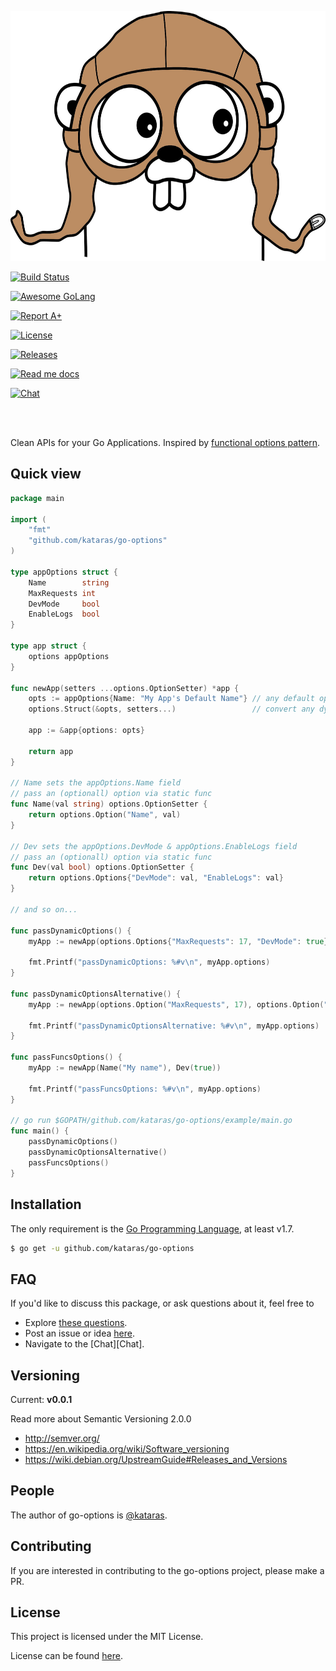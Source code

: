 <p align="center">
  <img src="/logo.jpg" height="400">
  <br/>

 <a href="https://travis-ci.org/kataras/go-options"><img src="https://img.shields.io/travis/kataras/go-options.svg?style=flat-square" alt="Build Status"></a>


 <a href="https://github.com/avelino/awesome-go"><img src="https://img.shields.io/badge/awesome-%E2%9C%93-ff69b4.svg?style=flat-square" alt="Awesome GoLang"></a>
 
 <a href="http://goreportcard.com/report/kataras/go-options"><img src="https://img.shields.io/badge/-A%2B-F44336.svg?style=flat-square" alt="Report A+"></a>


 <a href="https://github.com/kataras/go-options/blob/master/LICENSE"><img src="https://img.shields.io/badge/%20license-MIT%20-E91E63.svg?style=flat-square" alt="License"></a>



 <a href="https://github.com/kataras/go-options/releases"><img src="https://img.shields.io/badge/%20release%20-%20v0.0.1-blue.svg?style=flat-square" alt="Releases"></a>

 <a href="https://godoc.org/github.com/kataras/go-options"><img src="https://img.shields.io/badge/%20docs-reference-5272B4.svg?style=flat-square" alt="Read me docs"></a>

 <a href="https://kataras.rocket.chat/channel/go-options"><img src="https://img.shields.io/badge/%20community-chat-00BCD4.svg?style=flat-square" alt="Chat"></a>

<br/><br/>

Clean APIs for your Go Applications. Inspired by <a href="https://github.com/tmrts/go-patterns/blob/master/idiom/functional-options.md">functional options pattern</a>.

</p>

Quick view
-----------

```go
package main

import (
	"fmt"
	"github.com/kataras/go-options"
)

type appOptions struct {
	Name        string
	MaxRequests int
	DevMode     bool
	EnableLogs  bool
}

type app struct {
	options appOptions
}

func newApp(setters ...options.OptionSetter) *app {
	opts := appOptions{Name: "My App's Default Name"} // any default options here
	options.Struct(&opts, setters...)                 // convert any dynamic options to the appOptions struct, fills non-default options from the setters

	app := &app{options: opts}

	return app
}

// Name sets the appOptions.Name field
// pass an (optionall) option via static func
func Name(val string) options.OptionSetter {
	return options.Option("Name", val)
}

// Dev sets the appOptions.DevMode & appOptions.EnableLogs field
// pass an (optionall) option via static func
func Dev(val bool) options.OptionSetter {
	return options.Options{"DevMode": val, "EnableLogs": val}
}

// and so on...

func passDynamicOptions() {
	myApp := newApp(options.Options{"MaxRequests": 17, "DevMode": true})

	fmt.Printf("passDynamicOptions: %#v\n", myApp.options)
}

func passDynamicOptionsAlternative() {
	myApp := newApp(options.Option("MaxRequests", 17), options.Option("DevMode", true))

	fmt.Printf("passDynamicOptionsAlternative: %#v\n", myApp.options)
}

func passFuncsOptions() {
	myApp := newApp(Name("My name"), Dev(true))

	fmt.Printf("passFuncsOptions: %#v\n", myApp.options)
}

// go run $GOPATH/github.com/kataras/go-options/example/main.go
func main() {
	passDynamicOptions()
	passDynamicOptionsAlternative()
	passFuncsOptions()
}

```

Installation
------------
The only requirement is the [Go Programming Language](https://golang.org/dl), at least v1.7.

```bash
$ go get -u github.com/kataras/go-options
```



FAQ
------------

If you'd like to discuss this package, or ask questions about it, feel free to

 * Explore [these questions](https://github.com/kataras/go-options/issues?go-options=label%3Aquestion).
 * Post an issue or  idea [here](https://github.com/kataras/go-options/issues).
 * Navigate to the [Chat][Chat].



Versioning
------------

Current: **v0.0.1**

Read more about Semantic Versioning 2.0.0

 - http://semver.org/
 - https://en.wikipedia.org/wiki/Software_versioning
 - https://wiki.debian.org/UpstreamGuide#Releases_and_Versions



People
------------
The author of go-options is [@kataras](https://github.com/kataras).


Contributing
------------
If you are interested in contributing to the go-options project, please make a PR.

License
------------

This project is licensed under the MIT License.

License can be found [here](LICENSE).
